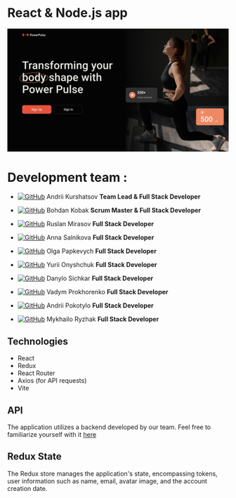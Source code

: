# React & Node.js app

![Presentation](./public/power-pulse.jpg)

# Development team :

- [![GitHub](https://img.shields.io/badge/GitHub-100000?style=for-the-badge&logo=github&logoColor=white)](https://github.com/kurshatsov-andrii) Andrii
  Kurshatsov **Team Lead & Full Stack Developer**

- [![GitHub](https://img.shields.io/badge/GitHub-100000?style=for-the-badge&logo=github&logoColor=white)](https://github.com/BogdanK85) Bohdan Kobak
  **Scrum Master & Full Stack Developer**

- [![GitHub](https://img.shields.io/badge/GitHub-100000?style=for-the-badge&logo=github&logoColor=white)](https://github.com/RuslanMirasov) Ruslan
  Mirasov **Full Stack Developer**

- [![GitHub](https://img.shields.io/badge/GitHub-100000?style=for-the-badge&logo=github&logoColor=white)](https://github.com/Salnikova-Anna) Anna
  Salnikova **Full Stack Developer**

- [![GitHub](https://img.shields.io/badge/GitHub-100000?style=for-the-badge&logo=github&logoColor=white)](https://github.com/OlkoKS) Olga Papkevych
  **Full Stack Developer**

- [![GitHub](https://img.shields.io/badge/GitHub-100000?style=for-the-badge&logo=github&logoColor=white)](https://github.com/Svin07) Yurii Onyshchuk
  **Full Stack Developer**

- [![GitHub](https://img.shields.io/badge/GitHub-100000?style=for-the-badge&logo=github&logoColor=white)](https://github.com/boblmbq) Danylo Sichkar
  **Full Stack Developer**

- [![GitHub](https://img.shields.io/badge/GitHub-100000?style=for-the-badge&logo=github&logoColor=white)](https://github.com/SheGaDev) Vadym
  Prokhorenko **Full Stack Developer**

- [![GitHub](https://img.shields.io/badge/GitHub-100000?style=for-the-badge&logo=github&logoColor=white)](https://github.com/andriipkt) Andrii
  Pokotylo **Full Stack Developer**

- [![GitHub](https://img.shields.io/badge/GitHub-100000?style=for-the-badge&logo=github&logoColor=white)](https://github.com/DariusBlac) Mykhailo
  Ryzhak **Full Stack Developer**

## Technologies

- React
- Redux
- React Router
- Axios (for API requests)
- Vite

## API

The application utilizes a backend developed by our team. Feel free to familiarize yourself with it
[here](https://github.com/kurshatsov-andrii/leader-code-team-power-pulse-back-end)

## Redux State

The Redux store manages the application's state, encompassing tokens, user information such as name, email, avatar image, and the account creation
date.
